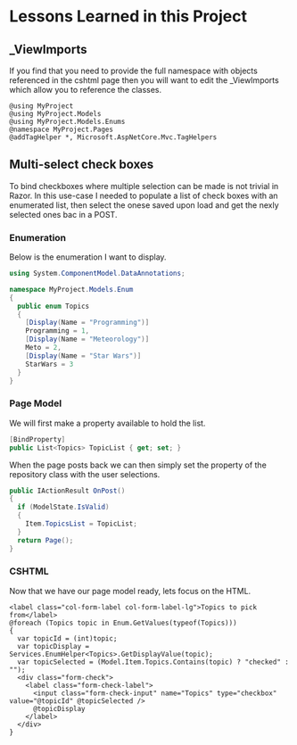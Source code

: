 # Lessons Learned in this Project
## _ViewImports
If you find that you need to provide the full namespace with objects referenced in the cshtml page then you will want to edit the _ViewImports which allow you to reference the classes.  
```cshtml
@using MyProject
@using MyProject.Models
@using MyProject.Models.Enums
@namespace MyProject.Pages
@addTagHelper *, Microsoft.AspNetCore.Mvc.TagHelpers
```
## Multi-select check boxes
To bind checkboxes where multiple selection can be made is not trivial in Razor.  In this use-case I needed to populate a list of check boxes with an enumerated list, then select the onese saved upon load and get the nexly selected ones bac in a POST.
### Enumeration
Below is the enumeration I want to display.
```c#
using System.ComponentModel.DataAnnotations;

namespace MyProject.Models.Enum
{
  public enum Topics
  {
    [Display(Name = "Programming")]
    Programming = 1,
    [Display(Name = "Meteorology")]
    Meto = 2,
    [Display(Name = "Star Wars")]
    StarWars = 3
  }
}
```
### Page Model
We will first make a property available to hold the list.  
```c#
[BindProperty]
public List<Topics> TopicList { get; set; }
```
When the page posts back we can then simply set the property of the repository class with the user selections.
```c#
public IActionResult OnPost()
{
  if (ModelState.IsValid)
  {
    Item.TopicsList = TopicList;
  }
  return Page();
}
```
### CSHTML
Now that we have our page model ready, lets focus on the HTML.
```cshtml
<label class="col-form-label col-form-label-lg">Topics to pick from</label>
@foreach (Topics topic in Enum.GetValues(typeof(Topics)))
{
  var topicId = (int)topic;
  var topicDisplay = Services.EnumHelper<Topics>.GetDisplayValue(topic);
  var topicSelected = (Model.Item.Topics.Contains(topic) ? "checked" : "");
  <div class="form-check">
    <label class="form-check-label">
      <input class="form-check-input" name="Topics" type="checkbox" value="@topicId" @topicSelected />
      @topicDisplay
    </label>
  </div>
}
```
